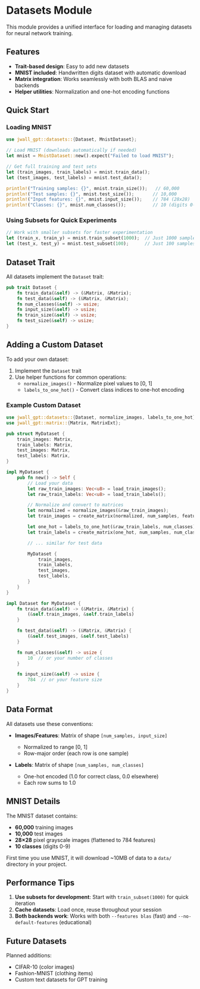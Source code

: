 # Datasets Module

This module provides a unified interface for loading and managing datasets for neural network training.

## Features

- **Trait-based design**: Easy to add new datasets
- **MNIST included**: Handwritten digits dataset with automatic download
- **Matrix integration**: Works seamlessly with both BLAS and naive backends
- **Helper utilities**: Normalization and one-hot encoding functions

## Quick Start

### Loading MNIST

```rust
use jwall_gpt::datasets::{Dataset, MnistDataset};

// Load MNIST (downloads automatically if needed)
let mnist = MnistDataset::new().expect("Failed to load MNIST");

// Get full training and test sets
let (train_images, train_labels) = mnist.train_data();
let (test_images, test_labels) = mnist.test_data();

println!("Training samples: {}", mnist.train_size());   // 60,000
println!("Test samples: {}", mnist.test_size());       // 10,000
println!("Input features: {}", mnist.input_size());    // 784 (28x28)
println!("Classes: {}", mnist.num_classes());          // 10 (digits 0-9)
```

### Using Subsets for Quick Experiments

```rust
// Work with smaller subsets for faster experimentation
let (train_x, train_y) = mnist.train_subset(1000);  // Just 1000 samples
let (test_x, test_y) = mnist.test_subset(100);      // Just 100 samples
```

## Dataset Trait

All datasets implement the `Dataset` trait:

```rust
pub trait Dataset {
    fn train_data(&self) -> (&Matrix, &Matrix);
    fn test_data(&self) -> (&Matrix, &Matrix);
    fn num_classes(&self) -> usize;
    fn input_size(&self) -> usize;
    fn train_size(&self) -> usize;
    fn test_size(&self) -> usize;
}
```

## Adding a Custom Dataset

To add your own dataset:

1. Implement the `Dataset` trait
2. Use helper functions for common operations:
   - `normalize_images()` - Normalize pixel values to [0, 1]
   - `labels_to_one_hot()` - Convert class indices to one-hot encoding

### Example Custom Dataset

```rust
use jwall_gpt::datasets::{Dataset, normalize_images, labels_to_one_hot};
use jwall_gpt::matrix::{Matrix, MatrixExt};

pub struct MyDataset {
    train_images: Matrix,
    train_labels: Matrix,
    test_images: Matrix,
    test_labels: Matrix,
}

impl MyDataset {
    pub fn new() -> Self {
        // Load your data
        let raw_train_images: Vec<u8> = load_train_images();
        let raw_train_labels: Vec<u8> = load_train_labels();

        // Normalize and convert to matrices
        let normalized = normalize_images(&raw_train_images);
        let train_images = create_matrix(normalized, num_samples, feature_size);

        let one_hot = labels_to_one_hot(&raw_train_labels, num_classes);
        let train_labels = create_matrix(one_hot, num_samples, num_classes);

        // ... similar for test data

        MyDataset {
            train_images,
            train_labels,
            test_images,
            test_labels,
        }
    }
}

impl Dataset for MyDataset {
    fn train_data(&self) -> (&Matrix, &Matrix) {
        (&self.train_images, &self.train_labels)
    }

    fn test_data(&self) -> (&Matrix, &Matrix) {
        (&self.test_images, &self.test_labels)
    }

    fn num_classes(&self) -> usize {
        10  // or your number of classes
    }

    fn input_size(&self) -> usize {
        784  // or your feature size
    }
}
```

## Data Format

All datasets use these conventions:

- **Images/Features**: Matrix of shape `[num_samples, input_size]`
  - Normalized to range [0, 1]
  - Row-major order (each row is one sample)

- **Labels**: Matrix of shape `[num_samples, num_classes]`
  - One-hot encoded (1.0 for correct class, 0.0 elsewhere)
  - Each row sums to 1.0

## MNIST Details

The MNIST dataset contains:
- **60,000** training images
- **10,000** test images
- **28×28** pixel grayscale images (flattened to 784 features)
- **10 classes** (digits 0-9)

First time you use MNIST, it will download ~10MB of data to a `data/` directory in your project.

## Performance Tips

1. **Use subsets for development**: Start with `train_subset(1000)` for quick iteration
2. **Cache datasets**: Load once, reuse throughout your session
3. **Both backends work**: Works with both `--features blas` (fast) and `--no-default-features` (educational)

## Future Datasets

Planned additions:
- CIFAR-10 (color images)
- Fashion-MNIST (clothing items)
- Custom text datasets for GPT training
